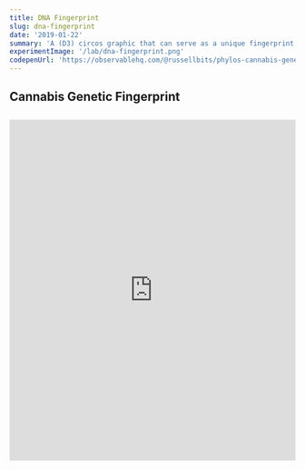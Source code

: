 ```yaml
---
title: DNA Fingerprint
slug: dna-fingerprint
date: '2019-01-22'
summary: 'A (D3) circos graphic that can serve as a unique fingerprint for a particular strain of plant based on its genetic alleles.'
experimentImage: '/lab/dna-fingerprint.png'
codepenUrl: 'https://observablehq.com/@russellbits/phylos-cannabis-genetic-fingerprint'
---
```


## Cannabis Genetic Fingerprint

<div class="experiment">
<iframe title="Interactive Observable Notebook" width="100%" height="600" frameborder="0" style="background-color: white;"
  src="https://observablehq.com/embed/@russellbits/phylos-cannabis-genetic-fingerprint?cell=*"></iframe>
</div>

<style>
.experiment {
    margin: 2em 0 0 0;
}
</style>
